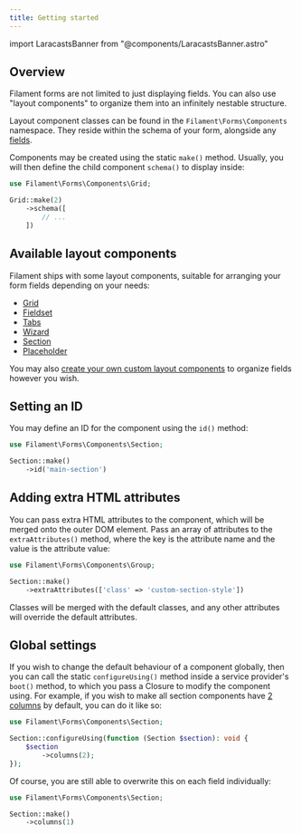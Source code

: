 ```yaml
---
title: Getting started
---
```

import LaracastsBanner from "@components/LaracastsBanner.astro"

## Overview

<LaracastsBanner
    title="Layouts"
    description="Watch the Rapid Laravel Development with Filament series on Laracasts - it will teach you the basics of customizing the layout of a Filament form."
    url="https://laracasts.com/series/rapid-laravel-development-with-filament/episodes/6"
    series="rapid-laravel-development"
/>

Filament forms are not limited to just displaying fields. You can also use "layout components" to organize them into an infinitely nestable structure.

Layout component classes can be found in the `Filament\Forms\Components` namespace. They reside within the schema of your form, alongside any [fields](fields/getting-started).

Components may be created using the static `make()` method. Usually, you will then define the child component `schema()` to display inside:

```php
use Filament\Forms\Components\Grid;

Grid::make(2)
    ->schema([
        // ...
    ])
```

## Available layout components

Filament ships with some layout components, suitable for arranging your form fields depending on your needs:

- [Grid](grid)
- [Fieldset](fieldset)
- [Tabs](tabs)
- [Wizard](wizard)
- [Section](section)
- [Placeholder](placeholder)

You may also [create your own custom layout components](custom) to organize fields however you wish.

## Setting an ID

You may define an ID for the component using the `id()` method:

```php
use Filament\Forms\Components\Section;

Section::make()
    ->id('main-section')
```

## Adding extra HTML attributes

You can pass extra HTML attributes to the component, which will be merged onto the outer DOM element. Pass an array of attributes to the `extraAttributes()` method, where the key is the attribute name and the value is the attribute value:

```php
use Filament\Forms\Components\Group;

Section::make()
    ->extraAttributes(['class' => 'custom-section-style'])
```

Classes will be merged with the default classes, and any other attributes will override the default attributes.

## Global settings

If you wish to change the default behaviour of a component globally, then you can call the static `configureUsing()` method inside a service provider's `boot()` method, to which you pass a Closure to modify the component using. For example, if you wish to make all section components have [2 columns](grid) by default, you can do it like so:

```php
use Filament\Forms\Components\Section;

Section::configureUsing(function (Section $section): void {
    $section
        ->columns(2);
});
```

Of course, you are still able to overwrite this on each field individually:

```php
use Filament\Forms\Components\Section;

Section::make()
    ->columns(1)
```
